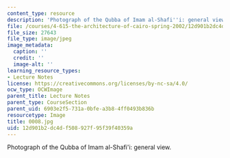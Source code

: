 ```yaml
---
content_type: resource
description: 'Photograph of the Qubba of Imam al-Shafi''i: general view.'
file: /courses/4-615-the-architecture-of-cairo-spring-2002/12d901b2dc4df508927f95f39f40359a_0008.jpg
file_size: 27643
file_type: image/jpeg
image_metadata:
  caption: ''
  credit: ''
  image-alt: ''
learning_resource_types:
- Lecture Notes
license: https://creativecommons.org/licenses/by-nc-sa/4.0/
ocw_type: OCWImage
parent_title: Lecture Notes
parent_type: CourseSection
parent_uid: 6903e2f5-731a-0bfe-a3b8-4ff0493b836b
resourcetype: Image
title: 0008.jpg
uid: 12d901b2-dc4d-f508-927f-95f39f40359a
---
```

Photograph of the Qubba of Imam al-Shafi'i: general view.